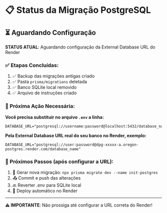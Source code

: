 # 📋 Status da Migração PostgreSQL

## ⏳ Aguardando Configuração

**STATUS ATUAL**: Aguardando configuração da External Database URL do Render

### ✅ Etapas Concluídas:
1. ✅ Backup das migrações antigas criado
2. ✅ Pasta `prisma/migrations` deletada
3. ✅ Banco SQLite local removido
4. ✅ Arquivo de instruções criado

### 🚨 Próxima Ação Necessária:
**Você precisa substituir no arquivo `.env` a linha:**
```
DATABASE_URL="postgresql://username:password@localhost:5432/database_name"
```

**Pela External Database URL real do seu banco no Render, exemplo:**
```
DATABASE_URL="postgresql://user:password@dpg-xxxxx-a.oregon-postgres.render.com/database_name"
```

### 📝 Próximos Passos (após configurar a URL):
1. 🔄 Gerar nova migração: `npx prisma migrate dev --name init-postgres`
2. 📤 Commit e push das alterações
3. 🔙 Reverter .env para SQLite local
4. 🚀 Deploy automático no Render

---
**⚠️ IMPORTANTE**: Não prossiga até configurar a URL correta do Render!